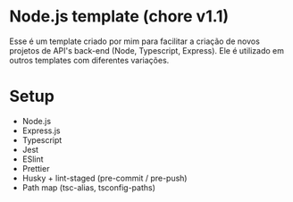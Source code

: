 # Node.js template (chore v1.1)

Esse é um template criado por mim para facilitar a criação de novos projetos de API's back-end (Node, Typescript, Express). Ele é utilizado em outros templates com diferentes variações.

# Setup

- Node.js
- Express.js
- Typescript
- Jest
- ESlint
- Prettier
- Husky + lint-staged (pre-commit / pre-push)
- Path map (tsc-alias, tsconfig-paths)
